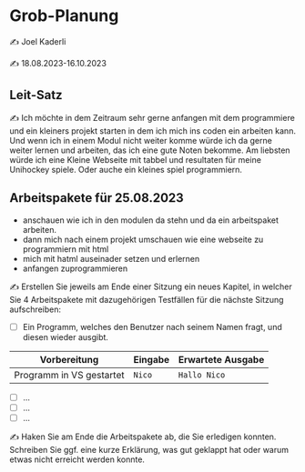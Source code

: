 # Grob-Planung

✍️ Joel Kaderli

✍️ 18.08.2023-16.10.2023

## Leit-Satz

✍️ Ich möchte in dem Zeitraum sehr gerne anfangen mit dem programmiere und ein kleiners projekt starten in dem ich mich ins coden ein arbeiten kann. Und wenn ich in einem Modul nicht weiter komme würde ich da gerne weiter lernen und arbeiten, das ich eine gute Noten bekomme. Am liebsten würde ich eine Kleine Webseite mit tabbel und resultaten für meine Unihockey spiele. Oder auche ein kleines spiel programmiern.  

## Arbeitspakete für 25.08.2023

* anschauen wie ich in den modulen da stehn und da ein arbeitspaket arbeiten.
* dann mich nach einem projekt umschauen wie eine webseite zu programmiern mit html 
* mich mit hatml auseinader setzen und erlernen
* anfangen zuprogrammieren

✍️ Erstellen Sie jeweils am Ende einer Sitzung ein neues Kapitel, in welcher Sie 4 Arbeitspakete mit dazugehörigen Testfällen für die nächste Sitzung aufschreiben:

- [ ] Ein Programm, welches den Benutzer nach seinem Namen fragt, und diesen wieder ausgibt.

| Vorbereitung             | Eingabe | Erwartete Ausgabe |
| ------------------------ | ------- | ----------------- |
| Programm in VS gestartet | `Nico`  | `Hallo Nico`      |

- [ ] ...
- [ ] ...
- [ ] ...

✍️  Haken Sie am Ende die Arbeitspakete ab, die Sie erledigen konnten. Schreiben Sie ggf. eine kurze Erklärung, was gut geklappt hat oder warum etwas nicht erreicht werden konnte.
